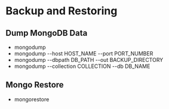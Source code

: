 # Backup and Restoring

## Dump MongoDB Data
- mongodump
- mongodump --host HOST_NAME --port PORT_NUMBER
- mongodump --dbpath DB_PATH --out BACKUP_DIRECTORY
- mongodump --collection COLLECTION --db DB_NAME

## Mongo Restore
- mongorestore

